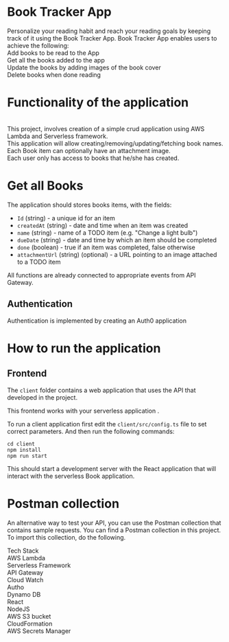 # Book Tracker App

Personalize your reading habit and reach your reading goals by keeping track of it using the Book Tracker App.
Book Tracker App enables users to achieve the following:
<br> Add books to be read to the App
<br> Get all the books added to the app
<br> Update the books by adding images of the book cover
<br> Delete books when done reading


# Functionality of the application
<br> This project, involves creation of a simple crud application using AWS Lambda and Serverless framework. 
<br> This application will allow creating/removing/updating/fetching book names. 
<br> Each Book item can optionally have an attachment image. 
<br> Each user only has access to books that he/she has created.

# Get all Books 

The application should stores books items, with the fields:

* `Id` (string) - a unique id for an item
* `createdAt` (string) - date and time when an item was created
* `name` (string) - name of a TODO item (e.g. "Change a light bulb")
* `dueDate` (string) - date and time by which an item should be completed
* `done` (boolean) - true if an item was completed, false otherwise
* `attachmentUrl` (string) (optional) - a URL pointing to an image attached to a TODO item


All functions are already connected to appropriate events from API Gateway.


## Authentication

Authentication is implemented by creating an  Auth0 application 



# How to run the application


## Frontend
The `client` folder contains a web application that uses  the API that  developed in the project.

This frontend works with your serverless application .

To run a client application first edit the `client/src/config.ts` file to set correct parameters. And then run the following commands:

```
cd client
npm install
npm run start
```

This should start a development server with the React application that will interact with the serverless Book application.

# Postman collection

An alternative way to test your API, you can use the Postman collection that contains sample requests. You can find a Postman collection in this project. To import this collection, do the following.

Tech Stack
<br> AWS Lambda
<br> Serverless Framework
<br> API Gateway
<br> Cloud Watch
<br> Autho
<br> Dynamo DB
<br> React
<br> NodeJS
<br> AWS S3 bucket
<br> CloudFormation
<br> AWS Secrets Manager